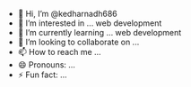 - 👋 Hi, I’m @kedharnadh686
- 👀 I’m interested in ... web development
- 🌱 I’m currently learning ... web development
- 💞️ I’m looking to collaborate on ...
- 📫 How to reach me ...
- 😄 Pronouns: ...
- ⚡ Fun fact: ...

<!---
kedharnadh686/kedharnadh686 is a ✨ special ✨ repository because its `README.md` (this file) appears on your GitHub profile.
You can click the Preview link to take a look at your changes.
--->
